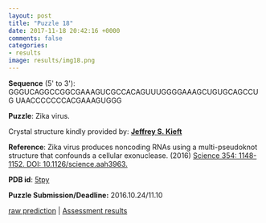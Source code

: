 ```yaml
---
layout: post
title: "Puzzle 18"
date: 2017-11-18 20:42:16 +0000
comments: false
categories: 
- results
image: results/img18.png
---
```

**Sequence** (5' to 3'): 
GGGUCAGGCCGGCGAAAGUCGCCACAGUUUGGGGAAAGCUGUGCAGCCUG
UAACCCCCCCACGAAAGUGGG

**Puzzle**:
Zika virus. 

Crystal structure kindly provided by: [**Jeffrey S. Kieft**](http://www.ucdenver.edu/academics/colleges/medicalschool/departments/biochemistry/Research/researchlabs/KieftLab/Pages/KieftLab.aspx)

**Reference**:
Zika virus produces noncoding RNAs using a multi-pseudoknot structure that confounds a cellular exonuclease. (2016) [Science 354: 1148-1152. DOI: 10.1126/science.aah3963.](http://science.sciencemag.org/content/early/2016/11/04/science.aah3963) 

**PDB id**: [5tpy](http://www.rcsb.org/pdb/explore/explore.do?structureId=5tpy)

**Puzzle Submission/Deadline:** 2016.10.24/11.10

[raw prediction](https://github.com/rnapuzzles/rnapuzzles.github.io/tree/master/data/PZ18/pdb)    &#124;   [Assessment results](/table/2000/01/01/PZ18-3d.html)
